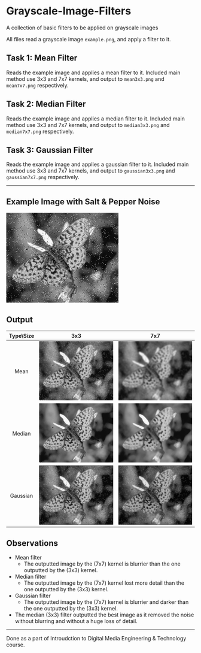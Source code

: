 # Grayscale-Image-Filters
A collection of basic filters to be applied on grayscale images

All files read a grayscale image `example.png`, and apply a filter to it.

## Task 1: Mean Filter
Reads the example image and applies a mean filter to it.
Included main method use 3x3 and 7x7 kernels, and output to `mean3x3.png` and `mean7x7.png` respectively.

## Task 2: Median Filter
Reads the example image and applies a median filter to it.
Included main method use 3x3 and 7x7 kernels, and output to `median3x3.png` and `median7x7.png` respectively.

## Task 3: Gaussian Filter
Reads the example image and applies a gaussian filter to it.
Included main method use 3x3 and 7x7 kernels, and output to `gaussian3x3.png` and `gaussian7x7.png` respectively.

***
## Example Image with Salt & Pepper Noise
![](example.png)
## Output

| Type\Size | 3x3 | 7x7 |
|:---------:|:---:|:---:|
| Mean      |![](mean3x3.png) |![](mean7x7.png)|
| Median    |![](median3x3.png) |![](median7x7.png)|
| Gaussian  |![](gaussian3x3.png) |![](gaussian7x7.png)|

## Observations
- Mean filter
  * The outputted image by the (7x7) kernel is blurrier than the one outputted by the (3x3) kernel.
- Median filter
  * The outputted image by the (7x7) kernel lost more detail than the one outputted by the (3x3) kernel.
- Gaussian filter
  * The outputted image by the (7x7) kernel is blurrier and darker than the one outputted by the (3x3) kernel.
- The median (3x3) filter outputted the best image as it removed the noise without blurring and without a huge loss of detail.

***
Done as a part of Introudction to Digital Media Engineering & Technology course.